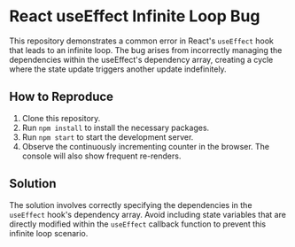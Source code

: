 # React useEffect Infinite Loop Bug
This repository demonstrates a common error in React's `useEffect` hook that leads to an infinite loop.  The bug arises from incorrectly managing the dependencies within the useEffect's dependency array, creating a cycle where the state update triggers another update indefinitely.

## How to Reproduce
1. Clone this repository.
2. Run `npm install` to install the necessary packages.
3. Run `npm start` to start the development server.
4. Observe the continuously incrementing counter in the browser.  The console will also show frequent re-renders.

## Solution
The solution involves correctly specifying the dependencies in the `useEffect` hook's dependency array.  Avoid including state variables that are directly modified within the `useEffect` callback function to prevent this infinite loop scenario.

